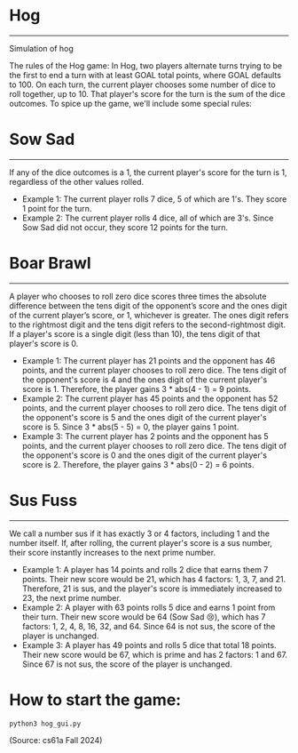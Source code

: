 # Hog
---
Simulation of hog

The rules of the Hog game:
In Hog, two players alternate turns trying to be the first to end a turn with at least GOAL total points, where GOAL defaults to 100. On each turn, the current player chooses some number of dice to roll together, up to 10. That player's score for the turn is the sum of the dice outcomes.
To spice up the game, we'll include some special rules: 
# Sow Sad
---
If any of the dice outcomes is a 1, the current player's score for the turn is 1, regardless of the other values rolled.
 - Example 1: The current player rolls 7 dice, 5 of which are 1's. They score 1 point for the turn.
 - Example 2: The current player rolls 4 dice, all of which are 3's. Since Sow Sad did not occur, they score 12 points for the turn.
# Boar Brawl
---
A player who chooses to roll zero dice scores three times the absolute difference between the tens digit of the opponent’s score and the ones digit of the current player’s score, or 1, whichever is greater. The ones digit refers to the rightmost digit and the tens digit refers to the second-rightmost digit. If a player's score is a single digit (less than 10), the tens digit of that player's score is 0.
  - Example 1: The current player has 21 points and the opponent has 46 points, and the current player chooses to roll zero dice. The tens digit of the opponent's score is 4 and the ones digit of the current player's score is 1. Therefore, the player gains 3 * abs(4 - 1) = 9 points.
  - Example 2: The current player has 45 points and the opponent has 52 points, and the current player chooses to roll zero dice. The tens digit of the opponent's score is 5 and the ones digit of the current player's score is 5. Since 3 * abs(5 - 5) = 0, the player gains 1 point.
  - Example 3: The current player has 2 points and the opponent has 5 points, and the current player chooses to roll zero dice. The tens digit of the opponent's score is 0 and the ones digit of the current player's score is 2. Therefore, the player gains 3 * abs(0 - 2) = 6 points.
# Sus Fuss
---
We call a number sus if it has exactly 3 or 4 factors, including 1 and the number itself. If, after rolling, the current player's score is a sus number, their score instantly increases to the next prime number.
  - Example 1: A player has 14 points and rolls 2 dice that earns them 7 points. Their new score would be 21, which has 4 factors: 1, 3, 7, and 21. Therefore, 21 is sus, and the player's score is immediately increased to 23, the next prime number.
  - Example 2: A player with 63 points rolls 5 dice and earns 1 point from their turn. Their new score would be 64 (Sow Sad 😢), which has 7 factors: 1, 2, 4, 8, 16, 32, and 64. Since 64 is not sus, the score of the player is unchanged.
  - Example 3: A player has 49 points and rolls 5 dice that total 18 points. Their new score would be 67, which is prime and has 2 factors: 1 and 67. Since 67 is not sus, the score of the player is unchanged.

# How to start the game:
```
python3 hog_gui.py
```

(Source: cs61a Fall 2024)




